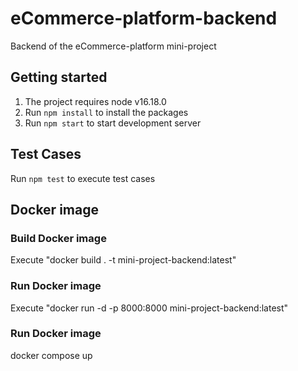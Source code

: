 # eCommerce-platform-backend

Backend of the eCommerce-platform mini-project

## Getting started

1. The project requires node v16.18.0
2. Run `npm install` to install the packages
3. Run `npm start` to start development server

## Test Cases

Run `npm test` to execute test cases

## Docker image

### Build Docker image

Execute "docker build . -t mini-project-backend:latest"

### Run Docker image

Execute "docker run -d -p 8000:8000 mini-project-backend:latest"

### Run Docker image

docker compose up
